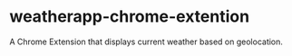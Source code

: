 # weatherapp-chrome-extention
A Chrome Extension that displays current weather based on geolocation.
